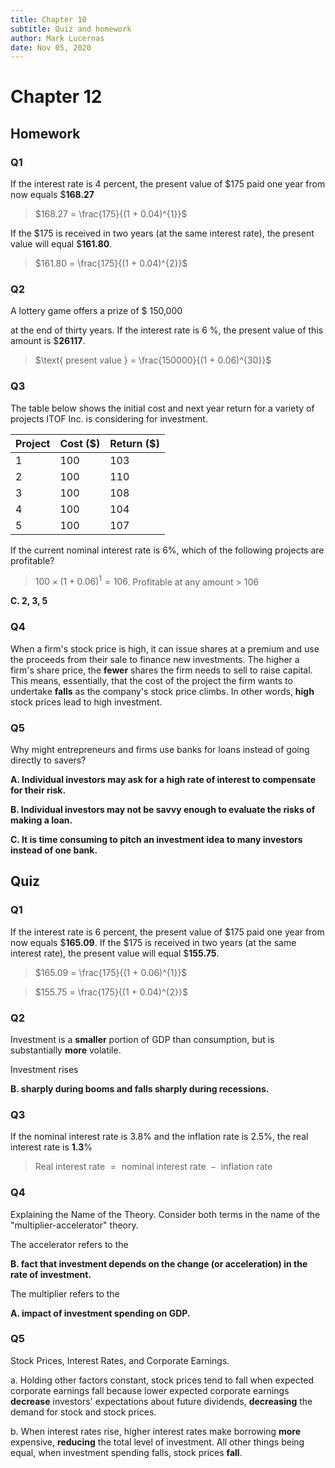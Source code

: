 ```yaml
---
title: Chapter 10
subtitle: Quiz and homework
author: Mark Lucernas
date: Nov 05, 2020
---
```



# Chapter 12

## Homework

### Q1

If the interest rate is 4 percent, the present value of \$175 paid one year from
now equals \$**168.27**

> $168.27 = \frac{175}{(1 + 0.04)^{1}}$

If the \$175 is received in two years (at the same interest rate), the present
value will equal \$**161.80**.

> $161.80 = \frac{175}{(1 + 0.04)^{2}}$

### Q2

A lottery game offers a prize of $ 150,000

at the end of thirty years.  If the interest rate is 6 %, the present value of
this amount is \$**26117**.

> $\text{ present value } = \frac{150000}{(1 + 0.06)^{30}}$

### Q3

The table below shows the initial cost and next year return for a variety of
projects ITOF Inc. is considering for investment.

| Project | Cost (\$) | Return (\$) |
|---------|-----------|-------------|
| 1       | 100       | 103         |
| 2       | 100       | 110         |
| 3       | 100       | 108         |
| 4       | 100       | 104         |
| 5       | 100       | 107         |

If the current nominal interest rate is 6%, which of the following projects are
profitable?

> $100 \times (1 + 0.06)^{1} = 106$. Profitable at any amount > 106

**C. 2, 3, 5**

### Q4

When a firm's stock price is high, it can issue shares at a premium and use the
proceeds from their sale to finance new investments. The higher a firm's share
price, the **fewer** shares the firm needs to sell to raise capital. This means,
essentially, that the cost of the project the firm wants to undertake **falls**
as the company's stock price climbs. In other words, **high** stock prices lead
to high investment.

### Q5

Why might entrepreneurs and firms use banks for loans instead of going directly
to savers?

**A. Individual investors may ask for a high rate of interest to compensate for their risk.**

**B. Individual investors may not be savvy enough to evaluate the risks of making a loan.**

**C. It is time consuming to pitch an investment idea to many investors instead of one bank.**

## Quiz

### Q1

If the interest rate is 6 percent, the present value of \$175 paid one year from
now equals \$**165.09**. If the \$175 is received in two years (at the same
interest rate), the present value will equal \$**155.75**.

> $165.09 = \frac{175}{(1 + 0.06)^{1}}$

> $155.75 = \frac{175}{(1 + 0.04)^{2}}$

### Q2

Investment is a **smaller** portion of GDP than consumption, but is
substantially **more** volatile.

Investment rises

**B. sharply during booms and falls sharply during recessions.**

### Q3

If the nominal interest rate is 3.8% and the inflation rate is 2.5%, the real
interest rate is **1.3**%

> $\text{ Real interest rate } = \text{ nominal interest rate } - \text{ inflation rate }$

### Q4

Explaining the Name of the Theory. Consider both terms in the name of the
"multiplier-accelerator" theory.

The accelerator refers to the

**B. fact that investment depends on the change (or acceleration) in the rate of
investment.**

The multiplier refers to the  

**A. impact of investment spending on GDP.**


### Q5

Stock Prices, Interest Rates, and Corporate Earnings.

a. Holding other factors constant, stock prices tend to fall when expected
corporate earnings fall because lower expected corporate earnings **decrease**
investors' expectations about future dividends, **decreasing** the demand for
stock and stock prices.

b. When interest rates rise, higher interest rates make borrowing **more**
expensive, **reducing** the total level of investment. All other things being
equal, when investment spending falls, stock prices **fall**.


